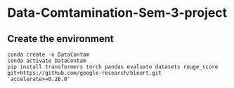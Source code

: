 # Data-Comtamination-Sem-3-project

## Create the environment

```shell
conda create -n DataContam
conda activate DataContam
pip install transformers torch pandas evaluate datasets rouge_score git+https://github.com/google-research/bleurt.git  'accelerate>=0.26.0'
```
